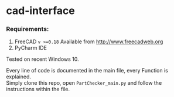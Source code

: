 # cad-interface


### Requirements:
1. FreeCAD `v >=0.18` Available from http://www.freecadweb.org
1. PyCharm IDE


Tested on recent Windows 10.

Every line of code is documented in the main file, every Function is explained.  
Simply clone this repo, open `PartChecker_main.py` and follow the instructions within the file.

